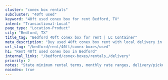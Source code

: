 ```yaml
---
cluster: "conex box rentals"
subcluster: "40ft used"
keyword: "40ft used conex box for rent Bedford, TX"
intent: "Transactional-Local"
page_type: "Location-Product"
city: "Bedford, TX"
title_tag: "Bedford 40ft conex box for rent | LC Container"
meta_description: "Buy used 40ft conex box rent with local delivery in Bedford, TX. LC Container — local Since 2003. Request a fast quote today."
url_slug: "/bedford/rent/40ft/conex-boxes/used"
h1: "Rent 40ft used conex box in Bedford"
internal_links: "/bedford/conex-boxes/rentals,/delivery"
priority: 2
notes: "State minimum rental terms, monthly rate ranges, delivery/pickup fees, service area."
noindex: true
---
```


<!-- TODO: Add unique city/inventory copy, images, and internal links here. -->
